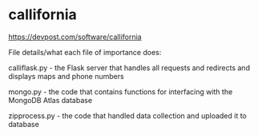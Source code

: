 # callifornia

https://devpost.com/software/callifornia

File details/what each file of importance does:

calliflask.py - the Flask server that handles all requests and redirects and displays maps and phone numbers

mongo.py - the code that contains functions for interfacing with the MongoDB Atlas database

zipprocess.py - the code that handled data collection and uploaded it to database
